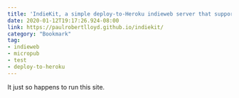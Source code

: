 ```yaml
---
title: 'IndieKit, a simple deploy-to-Heroku indieweb server that supports Micropub'
date: 2020-01-12T19:17:26.924-08:00
link: https://paulrobertlloyd.github.io/indiekit/
category: "Bookmark"
tag:
- indieweb
- micropub
- test
- deploy-to-heroku
---
```

It just so happens to run this site.
